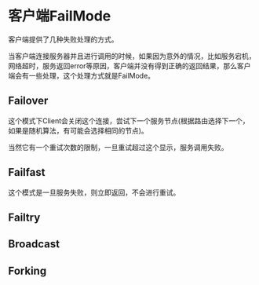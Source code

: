 # 客户端FailMode

客户端提供了几种失败处理的方式。

当客户端连接服务器并且进行调用的时候，如果因为意外的情况，比如服务宕机，网络超时，服务返回error等原因，客户端并没有得到正确的返回结果，那么客户端会有一些处理，这个处理方式就是FailMode。

## Failover
这个模式下Client会关闭这个连接，尝试下一个服务节点(根据路由选择下一个，如果是随机算法，有可能会选择相同的节点)。

当然它有一个重试次数的限制，一旦重试超过这个显示，服务调用失败。

## Failfast
这个模式是一旦服务失败，则立即返回，不会进行重试。

## Failtry


## Broadcast

## Forking
